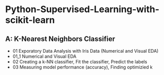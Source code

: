 # Python-Supervised-Learning-with-scikit-learn

## A: K-Nearest Neighbors Classifier
* 01 Exporatory Data Analysis with Iris Data (Numerical and Visual EDA)
* 01_1 Numerical and Visual EDA
* 02 Creating a k-NN classifier, Fit the classifier, Predict the labels 
* 03 Measuring model performance (accuracy), Finding optimizied k
